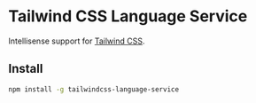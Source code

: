 # Tailwind CSS Language Service

Intellisense support for [Tailwind CSS](https://tailwindcss.com).

## Install

```bash
npm install -g tailwindcss-language-service
```
